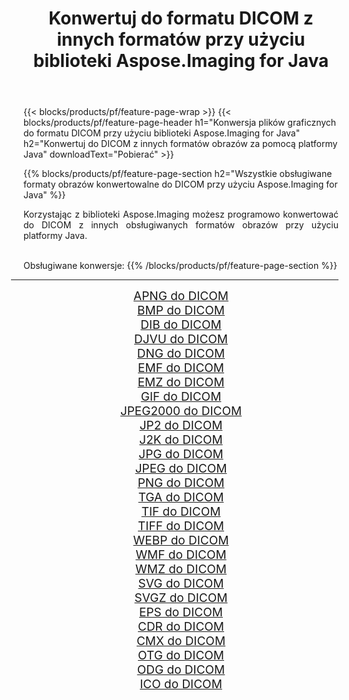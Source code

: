 ﻿---
title: Konwertuj do formatu DICOM z innych formatów przy użyciu biblioteki Aspose.Imaging for Java 
weight: 3920
url: /pl/java/conversion/to/dicom 
lang: pl
langdirlevel: 2
locales: zh-hans,ja,it,ru,de,es,fr,nl,id,lt,pl,pt,vi,tr,ko,zh-hant,ar,hi,th,sv,cs,uk,he
description: Za pomocą Aspose.Imaging możesz konwertować do DICOM z innych formatów przy użyciu Javy
---

{{< blocks/products/pf/feature-page-wrap >}}
{{< blocks/products/pf/feature-page-header h1="Konwersja plików graficznych do formatu DICOM przy użyciu biblioteki Aspose.Imaging for Java" h2="Konwertuj do DICOM z innych formatów obrazów za pomocą platformy Java" downloadText="Pobierać" >}}


{{% blocks/products/pf/feature-page-section  h2="Wszystkie obsługiwane formaty obrazów konwertowalne do DICOM przy użyciu Aspose.Imaging for Java" %}}
<p align=justify>Korzystając z biblioteki Aspose.Imaging możesz programowo konwertować do DICOM z innych obsługiwanych formatów obrazów przy użyciu platformy Java.</p>
<br/>
Obsługiwane konwersje:
{{% /blocks/products/pf/feature-page-section %}}
<div class="container-fluid productfamilypage bg-gray">
    <div class="convertypes bg-gray agp-content section">
        <div class="container">
		<hr style="margin-left:-20px;"/>
		<div class="row other-converters" style="gap: 10px;font-size: 19px;text-align:center;">
		    <div class='col-md-2 other-converter remove-lp remove-rp'><a href="/imaging/pl/java/conversion/apng-to-dicom" style="padding:15px;">APNG do DICOM</a></div>
<div class='col-md-2 other-converter remove-lp remove-rp'><a href="/imaging/pl/java/conversion/bmp-to-dicom" style="padding:15px;">BMP do DICOM</a></div>
<div class='col-md-2 other-converter remove-lp remove-rp'><a href="/imaging/pl/java/conversion/dib-to-dicom" style="padding:15px;">DIB do DICOM</a></div>
<div class='col-md-2 other-converter remove-lp remove-rp'><a href="/imaging/pl/java/conversion/djvu-to-dicom" style="padding:15px;">DJVU do DICOM</a></div>
<div class='col-md-2 other-converter remove-lp remove-rp'><a href="/imaging/pl/java/conversion/dng-to-dicom" style="padding:15px;">DNG do DICOM</a></div>
<div class='col-md-2 other-converter remove-lp remove-rp'><a href="/imaging/pl/java/conversion/emf-to-dicom" style="padding:15px;">EMF do DICOM</a></div>
<div class='col-md-2 other-converter remove-lp remove-rp'><a href="/imaging/pl/java/conversion/emz-to-dicom" style="padding:15px;">EMZ do DICOM</a></div>
<div class='col-md-2 other-converter remove-lp remove-rp'><a href="/imaging/pl/java/conversion/gif-to-dicom" style="padding:15px;">GIF do DICOM</a></div>
<div class='col-md-2 other-converter remove-lp remove-rp'><a href="/imaging/pl/java/conversion/jpeg2000-to-dicom" style="padding:15px;">JPEG2000 do DICOM</a></div>
<div class='col-md-2 other-converter remove-lp remove-rp'><a href="/imaging/pl/java/conversion/jp2-to-dicom" style="padding:15px;">JP2 do DICOM</a></div>
<div class='col-md-2 other-converter remove-lp remove-rp'><a href="/imaging/pl/java/conversion/j2k-to-dicom" style="padding:15px;">J2K do DICOM</a></div>
<div class='col-md-2 other-converter remove-lp remove-rp'><a href="/imaging/pl/java/conversion/jpg-to-dicom" style="padding:15px;">JPG do DICOM</a></div>
<div class='col-md-2 other-converter remove-lp remove-rp'><a href="/imaging/pl/java/conversion/jpeg-to-dicom" style="padding:15px;">JPEG do DICOM</a></div>
<div class='col-md-2 other-converter remove-lp remove-rp'><a href="/imaging/pl/java/conversion/png-to-dicom" style="padding:15px;">PNG do DICOM</a></div>
<div class='col-md-2 other-converter remove-lp remove-rp'><a href="/imaging/pl/java/conversion/tga-to-dicom" style="padding:15px;">TGA do DICOM</a></div>
<div class='col-md-2 other-converter remove-lp remove-rp'><a href="/imaging/pl/java/conversion/tif-to-dicom" style="padding:15px;">TIF do DICOM</a></div>
<div class='col-md-2 other-converter remove-lp remove-rp'><a href="/imaging/pl/java/conversion/tiff-to-dicom" style="padding:15px;">TIFF do DICOM</a></div>
<div class='col-md-2 other-converter remove-lp remove-rp'><a href="/imaging/pl/java/conversion/webp-to-dicom" style="padding:15px;">WEBP do DICOM</a></div>
<div class='col-md-2 other-converter remove-lp remove-rp'><a href="/imaging/pl/java/conversion/wmf-to-dicom" style="padding:15px;">WMF do DICOM</a></div>
<div class='col-md-2 other-converter remove-lp remove-rp'><a href="/imaging/pl/java/conversion/wmz-to-dicom" style="padding:15px;">WMZ do DICOM</a></div>
<div class='col-md-2 other-converter remove-lp remove-rp'><a href="/imaging/pl/java/conversion/svg-to-dicom" style="padding:15px;">SVG do DICOM</a></div>
<div class='col-md-2 other-converter remove-lp remove-rp'><a href="/imaging/pl/java/conversion/svgz-to-dicom" style="padding:15px;">SVGZ do DICOM</a></div>
<div class='col-md-2 other-converter remove-lp remove-rp'><a href="/imaging/pl/java/conversion/eps-to-dicom" style="padding:15px;">EPS do DICOM</a></div>
<div class='col-md-2 other-converter remove-lp remove-rp'><a href="/imaging/pl/java/conversion/cdr-to-dicom" style="padding:15px;">CDR do DICOM</a></div>
<div class='col-md-2 other-converter remove-lp remove-rp'><a href="/imaging/pl/java/conversion/cmx-to-dicom" style="padding:15px;">CMX do DICOM</a></div>
<div class='col-md-2 other-converter remove-lp remove-rp'><a href="/imaging/pl/java/conversion/otg-to-dicom" style="padding:15px;">OTG do DICOM</a></div>
<div class='col-md-2 other-converter remove-lp remove-rp'><a href="/imaging/pl/java/conversion/odg-to-dicom" style="padding:15px;">ODG do DICOM</a></div>
<div class='col-md-2 other-converter remove-lp remove-rp'><a href="/imaging/pl/java/conversion/ico-to-dicom" style="padding:15px;">ICO do DICOM</a></div>
                </div>
        </div>
    </div>
</div>
<br/>

